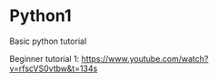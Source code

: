 # Python1
Basic python tutorial

Beginner tutorial 1: 
https://www.youtube.com/watch?v=rfscVS0vtbw&t=134s
